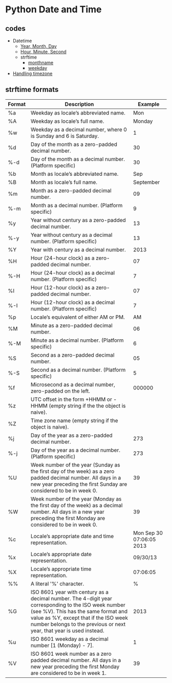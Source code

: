 # Python Date and Time

## codes

- Datetime
    - [Year, Month, Day](./get_current_ymd.py)
    - [Hour, Minute, Second](./custom_time_hms.py)
    - strftime
        - [monthname](./datetime_monthname.py)
        - [weekday](./datetime_weekday.py)
- [Handling timezone](./handling_timezone.py)

## strftime formats

| Format | Description | Example |
| --- | --- | --- |
| %a | Weekday as locale’s abbreviated name. | Mon |
| %A | Weekday as locale’s full name. | Monday |
| %w | Weekday as a decimal number, where 0 is Sunday and 6 is Saturday. | 1 |
| %d | Day of the month as a zero-padded decimal number. | 30 |
| %-d | Day of the month as a decimal number. (Platform specific) | 30 |
| %b | Month as locale’s abbreviated name. | Sep |
| %B | Month as locale’s full name. | September |
| %m | Month as a zero-padded decimal number. | 09 |
| %-m | Month as a decimal number. (Platform specific) | 9 |
| %y | Year without century as a zero-padded decimal number. | 13 |
| %-y | Year without century as a decimal number. (Platform specific) | 13 |
| %Y | Year with century as a decimal number. | 2013 |
| %H | Hour (24-hour clock) as a zero-padded decimal number. | 07 |
| %-H | Hour (24-hour clock) as a decimal number. (Platform specific) | 7 |
| %I | Hour (12-hour clock) as a zero-padded decimal number. | 07 |
| %-I | Hour (12-hour clock) as a decimal number. (Platform specific) | 7 |
| %p | Locale’s equivalent of either AM or PM. | AM |
| %M | Minute as a zero-padded decimal number. | 06 |
| %-M | Minute as a decimal number. (Platform specific) | 6 |
| %S | Second as a zero-padded decimal number. | 05 |
| %-S | Second as a decimal number. (Platform specific) | 5 |
| %f | Microsecond as a decimal number, zero-padded on the left. | 000000 |
| %z | UTC offset in the form +HHMM or -HHMM (empty string if the the object is naive). | |
| %Z | Time zone name (empty string if the object is naive). | |
| %j | Day of the year as a zero-padded decimal number. | 273 |
| %-j | Day of the year as a decimal number. (Platform specific) | 273 |
| %U | Week number of the year (Sunday as the first day of the week) as a zero padded decimal number. All days in a new year preceding the first Sunday are considered to be in week 0. | 39 |
| %W | Week number of the year (Monday as the first day of the week) as a decimal number. All days in a new year preceding the first Monday are considered to be in week 0. | 39 |
| %c | Locale’s appropriate date and time representation. | Mon Sep 30 07:06:05 2013 |
| %x | Locale’s appropriate date representation. | 09/30/13 |
| %X | Locale’s appropriate time representation. | 07:06:05 |
| %% | A literal '%' character. | % |
| %G | ISO 8601 year with century as a decimal number. The 4-digit year corresponding to the ISO week number (see %V). This has the same format and value as %Y, except that if the ISO week number belongs to the previous or next year, that year is used instead. | 2013 |
| %u | ISO 8601 weekday as a decimal number [1 (Monday) - 7]. | 1 |
| %V | ISO 8601 week number as a zero padded decimal number. All days in a new year preceding the first Monday are considered to be in week 1. | 39 |
